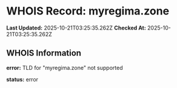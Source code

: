 # WHOIS Record: myregima.zone

**Last Updated:** 2025-10-21T03:25:35.262Z
**Checked At:** 2025-10-21T03:25:35.262Z

## WHOIS Information

**error:** TLD for "myregima.zone" not supported

**status:** error

